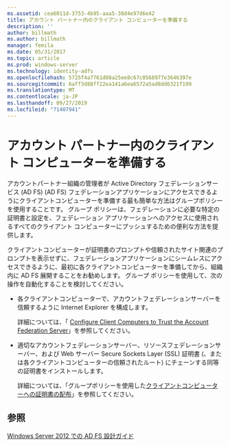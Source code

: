 ```yaml
---
ms.assetid: cea6011d-3753-4b95-aaa5-38d4e97d6e42
title: アカウント パートナー内のクライアント コンピューターを準備する
description: ''
author: billmath
ms.author: billmath
manager: femila
ms.date: 05/31/2017
ms.topic: article
ms.prod: windows-server
ms.technology: identity-adfs
ms.openlocfilehash: 5725f4a7761d08a25ee8c67c0568977e3646397e
ms.sourcegitcommit: 6aff3d88ff22ea141a6ea6572a5ad8dd6321f199
ms.translationtype: MT
ms.contentlocale: ja-JP
ms.lasthandoff: 09/27/2019
ms.locfileid: "71407941"
---
```

# <a name="prepare-client-computers-in-the-account-partner"></a>アカウント パートナー内のクライアント コンピューターを準備する

アカウントパートナー組織の管理者が Active Directory フェデレーションサービス (AD FS) \(AD FS\) フェデレーションアプリケーションにアクセスできるようにクライアントコンピューターを準備する最も簡単な方法はグループポリシーを使用することです。 グループ ポリシーは、フェデレーションに必要な特定の証明書と設定を、フェデレーション アプリケーションへのアクセスに使用されるすべてのクライアント コンピューターにプッシュするための便利な方法を提供します。  
  
クライアントコンピューターが証明書のプロンプトや信頼されたサイト関連のプロンプトを表示せずに、フェデレーションアプリケーションにシームレスにアクセスできるように、最初に各クライアントコンピューターを準備してから、組織内に AD FS 展開することをお勧めします。 グループ ポリシーを使用して、次の操作を自動化することを検討してください。  
  
-   各クライアントコンピューターで、アカウントフェデレーションサーバーを信頼するように Internet Explorer を構成します。  
  
    詳細については、「 [Configure Client Computers to Trust the Account Federation Server](../../ad-fs/deployment/Configure-Client-Computers-to-Trust-the-Account-Federation-Server.md)」を参照してください。  
  
-   適切なアカウントフェデレーションサーバー、リソースフェデレーションサーバー、および Web サーバー Secure Sockets Layer \(SSL\) 証明書 \(、または各クライアントコンピューターの信頼されたルート\) にチェーンする同等の証明書をインストールします。  
  
    詳細については、「グループポリシーを使用した[クライアントコンピューターへの証明書の配布](../../ad-fs/deployment/Distribute-Certificates-to-Client-Computers-by-Using-Group-Policy.md)」を参照してください。  
  

## <a name="see-also"></a>参照
[Windows Server 2012 での AD FS 設計ガイド](AD-FS-Design-Guide-in-Windows-Server-2012.md)
